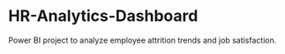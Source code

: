 # HR-Analytics-Dashboard
Power BI project to analyze employee attrition trends and job satisfaction.
